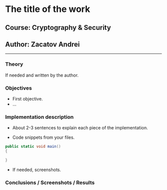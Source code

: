 # The title of the work

## Course: Cryptography & Security

## Author: Zacatov Andrei

----

### Theory

If needed and written by the author.

### Objectives

* First objective.
* ...

### Implementation description

* About 2-3 sentences to explain each piece of the implementation.

* Code snippets from your files.

```c#
public static void main() 
{

}
```

* If needed, screenshots.

### Conclusions / Screenshots / Results
